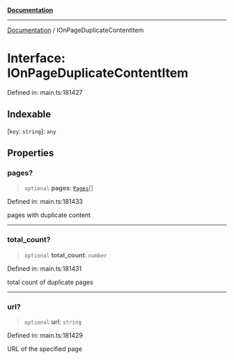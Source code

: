 [**Documentation**](../README.md)

***

[Documentation](../README.md) / IOnPageDuplicateContentItem

# Interface: IOnPageDuplicateContentItem

Defined in: main.ts:181427

## Indexable

\[`key`: `string`\]: `any`

## Properties

### pages?

> `optional` **pages**: [`Pages`](../classes/Pages.md)[]

Defined in: main.ts:181433

pages with duplicate content

***

### total\_count?

> `optional` **total\_count**: `number`

Defined in: main.ts:181431

total count of duplicate pages

***

### url?

> `optional` **url**: `string`

Defined in: main.ts:181429

URL of the specified page
